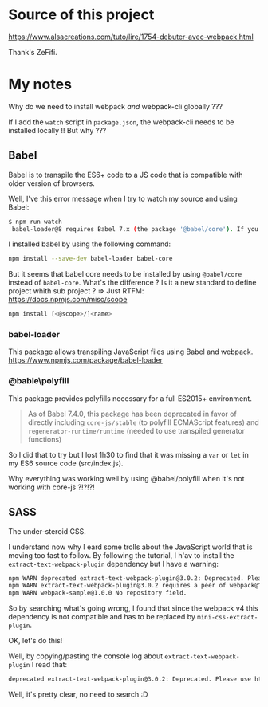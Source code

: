 # Source of this project
https://www.alsacreations.com/tuto/lire/1754-debuter-avec-webpack.html

Thank's ZeFifi.

# My notes

Why do we need to install webpack *and* webpack-cli globally ???

If I add the `watch` script in `package.json`, the webpack-cli needs to be installed locally !! But why ???


## Babel

Babel is to transpile the ES6+ code to a JS code that is compatible with older version of browsers.

Well, I've this error message when I try to watch my source and using Babel:
```bash
$ npm run watch
 babel-loader@8 requires Babel 7.x (the package '@babel/core'). If you'd like to use Babel 6.x ('babel-core'), you should install 'babel-loader@7'.
```

I installed babel by using the following command:
```bash
npm install --save-dev babel-loader babel-core
```

But it seems that babel core needs to be installed by using `@babel/core` instead of `babel-core`.
What's the difference ? Is it a new standard to define project whith sub project ?
=> Just RTFM: https://docs.npmjs.com/misc/scope
```bash
npm install [<@scope>/]<name>
```


### babel-loader

This package allows transpiling JavaScript files using Babel and webpack.
https://www.npmjs.com/package/babel-loader

### @bable\polyfill

This package provides polyfills necessary for a full ES2015+ environment.

> As of Babel 7.4.0, this package has been deprecated in favor of directly including `core-js/stable` (to polyfill ECMAScript features)
> and `regenerator-runtime/runtime` (needed to use transpiled generator functions)

So I did that to try but I lost 1h30 to find that it was missing a `var` or `let` in my ES6 source code (src/index.js).

Why everything was working well by using @babel/polyfill when it's not working with core-js ?!?!?!



## SASS

The under-steroid CSS.

I understand now why I eard some trolls about the JavaScript world that is moving too fast to follow.
By following the tutorial, I h'av to install the `extract-text-webpack-plugin` dependency but I have a warning:
```bash
npm WARN deprecated extract-text-webpack-plugin@3.0.2: Deprecated. Please use https://github.com/webpack-contrib/mini-css-extract-plugin
npm WARN extract-text-webpack-plugin@3.0.2 requires a peer of webpack@^3.1.0 but none is installed. You must install peer dependencies yourself.
npm WARN webpack-sample@1.0.0 No repository field.
```

So by searching what's going wrong, I found that since the webpack v4 this dependency is not compatible and has to be replaced by `mini-css-extract-plugin`.

OK, let's do this!

Well, by copying/pasting the console log about `extract-text-webpack-plugin` I read that:
```bash
deprecated extract-text-webpack-plugin@3.0.2: Deprecated. Please use https://github.com/webpack-contrib/mini-css-extract-plugin
```
Well, it's pretty clear, no need to search :D




